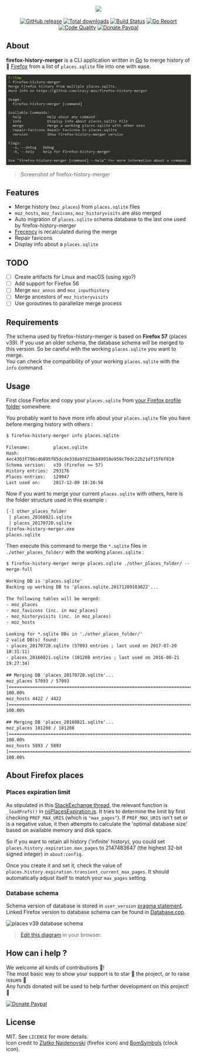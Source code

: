 <p align="center"><a href="https://github.com/crazy-max/firefox-history-merger" target="_blank"><img width="100"src="https://raw.githubusercontent.com/crazy-max/firefox-history-merger/master/.res/firefox-history-merger.png"></a></p>

<p align="center">
  <a href="https://github.com/crazy-max/firefox-history-merger/releases/latest"><img src="https://img.shields.io/github/release/crazy-max/firefox-history-merger.svg?style=flat-square" alt="GitHub release"></a>
  <a href="https://github.com/crazy-max/firefox-history-merger/releases/latest"><img src="https://img.shields.io/github/downloads/crazy-max/firefox-history-merger/total.svg?style=flat-square" alt="Total downloads"></a>
  <a href="https://travis-ci.org/crazy-max/firefox-history-merger"><img src="https://img.shields.io/travis/crazy-max/firefox-history-merger/master.svg?style=flat-square" alt="Build Status"></a>
  <a href="https://goreportcard.com/report/github.com/crazy-max/firefox-history-merger"><img src="https://goreportcard.com/badge/github.com/crazy-max/firefox-history-merger?style=flat-square" alt="Go Report"></a>
  <a href="https://www.codacy.com/app/crazy-max/firefox-history-merger"><img src="https://img.shields.io/codacy/grade/85a6dc4ddaf14aeba2c4f1876126d785.svg?style=flat-square" alt="Code Quality"></a>
  <a href="https://www.paypal.com/cgi-bin/webscr?cmd=_s-xclick&hosted_button_id=ZMSMB3MERGPE8"><img src="https://img.shields.io/badge/donate-paypal-7057ff.svg?style=flat-square" alt="Donate Paypal"></a>
</p>

## About

**firefox-history-merger** is a CLI application written in [Go](https://golang.org/) to merge history of 🦊 [Firefox](https://www.mozilla.org/en-US/firefox/) from a list of `places.sqlite` file into one with ease.

![](.res/screenshot-20171210.png)
> Screenshot of firefox-history-merger

## Features

* Merge history (`moz_places`) from `places.sqlite` files
* `moz_hosts`, `moz_favicons`, `moz_historyvisits` are also merged
* Auto migration of `places.sqlite` schema database to the last one used by firefox-history-merger
* [Frecency](https://developer.mozilla.org/en-US/docs/Mozilla/Tech/Places/Frecency_algorithm) is recalculated during the merge
* Repair favicons
* Display info about a `places.sqlite`

## TODO

* [ ] Create artifacts for Linux and macOS (using xgo?)
* [ ] Add support for Firefox 56
* [ ] Merge `moz_annos` and `moz_inputhistory`
* [ ] Merge ancestors of `moz_historyvisits`
* [ ] Use goroutines to parallelize merge process

## Requirements

The schema used by firefox-history-merger is based on **Firefox 57** (places v39). If you use an older schema, the database schema will be merged to this version. So be careful with the working `places.sqlite` you want to merge.<br />
You can check the compatibility of your working `places.sqlite` with the `info` command.

## Usage

First close Firefox and copy your `places.sqlite` from [your Firefox profile folder](https://support.mozilla.org/en-US/kb/profiles-where-firefox-stores-user-data) somewhere. 

You probably want to have more info about your `places.sqlite` file you have before merging history with others :

```
$ firefox-history-merger info places.sqlite

Filename:         places.sqlite
Hash:             4ec4303f706cd6895f85dcde338a97d23b849918e959c70dc22b21df15f6f810
Schema version:   v39 (Firefox >= 57)
History entries:  293176
Places entries:   129947
Last used on:     2017-12-09 18:26:56
```

Now if you want to merge your current `places.sqlite` with others, here is the folder structure used in this example :

```
[-] other_places_folder
 | places_20160821.sqlite
 | places_20170720.sqlite
firefox-history-merger.exe
places.sqlite
```

Then execute this command to merge the `*.sqlite` files in `./other_places_folder/` with the working `places.sqlite` :

```
$ firefox-history-merger merge places.sqlite ./other_places_folder/ --merge-full

Working DB is 'places.sqlite'
Backing up working DB to 'places.sqlite.20171209183822'...

The following tables will be merged:
- moz_places
- moz_favicons (inc. in moz_places)
- moz_historyvisits (inc. in moz_places)
- moz_hosts

Looking for *.sqlite DBs in './other_places_folder/'
2 valid DB(s) found:
- places_20170720.sqlite (57093 entries ; last used on 2017-07-20 18:31:11)
- places_20160821.sqlite (101208 entries ; last used on 2016-08-21 19:27:34)

## Merging DB 'places_20170720.sqlite'...
moz_places 57093 / 57093 [=============================================================================] 100.00%
moz_hosts 4422 / 4422 [=======================================================================================]  100.00%

## Merging DB 'places_20160821.sqlite'...
moz_places 101208 / 101208 [=============================================================================] 100.00%
moz_hosts 5893 / 5893 [=======================================================================================]  100.00%
```

## About Firefox places

### Places expiration limit

As stipulated in this [StackExchange thread](https://superuser.com/questions/895302/how-do-i-set-max-browsing-history-size/995459#995459), the relevant function is `_loadPrefs()` in [nsPlacesExpiration.js](https://dxr.mozilla.org/mozilla-central/source/toolkit/components/places/nsPlacesExpiration.js#714). It tries to determine the limit by first checking `PREF_MAX_URIS` (which is `"max_pages"`). If `PREF_MAX_URIS` isn't set or is a negative value, it then attempts to calculate the 'optimal database size' based on available memory and disk space.

So if you want to retain all history ('infinite' history), you could set `places.history.expiration.max_pages` to 2147483647 (the highest 32-bit signed integer) in `about:config`.

Once you create it and set it, check the value of `places.history.expiration.transient_current_max_pages`. It should automatically adjust itself to match your `max_pages` setting. 

### Database schema

Schema version of database is stored in `user_version` [pragma statement](https://sqlite.org/pragma.html). Linked Firefox version to database schema can be found in [Database.cpp](https://dxr.mozilla.org/mozilla-central/source/toolkit/components/places/Database.cpp#993).

![places v39 database schema](https://raw.githubusercontent.com/crazy-max/firefox-history-merger/master/.res/schemas/places_v39.png)
> [Edit this diagram](https://www.draw.io/?title=places_v39.png&url=https%3A%2F%2Fraw.githubusercontent.com%2Fcrazy-max%2Ffirefox-history-merger%2Fmaster%2F.res%2Fschemas%2Fplaces_v39.png%3Ft%3D0) in your browser. 

## How can i help ?

We welcome all kinds of contributions :raised_hands:!<br />
The most basic way to show your support is to star :star2: the project, or to raise issues :speech_balloon:<br />
Any funds donated will be used to help further development on this project! :gift_heart:

[![Donate Paypal](https://raw.githubusercontent.com/crazy-max/firefox-history-merger/master/.res/paypal.png)](https://www.paypal.com/cgi-bin/webscr?cmd=_s-xclick&hosted_button_id=ZMSMB3MERGPE8)

## License

MIT. See `LICENSE` for more details.<br />
Icon credit to [Zlatko Najdenovski](http://pixelbazaar.com/) (firefox icon) and [BomSymbols](https://creativemarket.com/BomSymbols) (clock icon).
